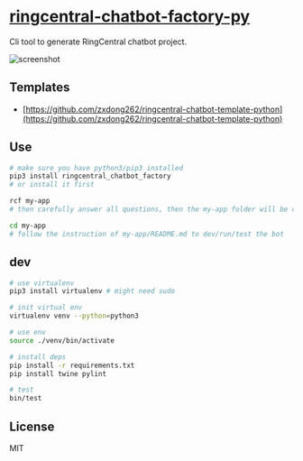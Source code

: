 # [ringcentral-chatbot-factory-py](https://github.com/zxdong262/ringcentral-chatbot-factory-py)

Cli tool to generate RingCentral chatbot project.

![screenshot](screenshots/screenshot.png)

## Templates

- [https://github.com/zxdong262/ringcentral-chatbot-template-python](https://github.com/zxdong262/ringcentral-chatbot-template-python)

## Use

```bash
# make sure you have python3/pip3 installed
pip3 install ringcentral_chatbot_factory
# or install it first

rcf my-app
# then carefully answer all questions, then the my-app folder will be created

cd my-app
# follow the instruction of my-app/README.md to dev/run/test the bot
```

## dev

```bash
# use virtualenv
pip3 install virtualenv # might need sudo

# init virtual env
virtualenv venv --python=python3

# use env
source ./venv/bin/activate

# install deps
pip install -r requirements.txt
pip install twine pylint

# test
bin/test
```

## License

MIT
